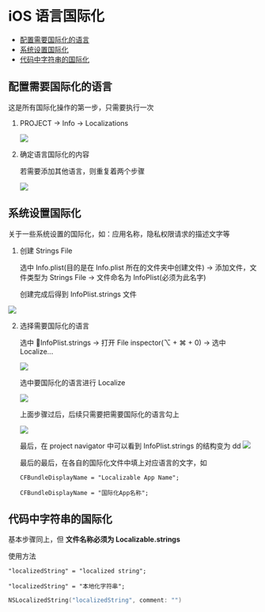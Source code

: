 # iOS 语言国际化

- [配置需要国际化的语言](#配置需要国际化的语言)
- [系统设置国际化](#系统设置国际化)
- [代码中字符串的国际化](#代码中字符串的国际化)

## 配置需要国际化的语言

这是所有国际化操作的第一步，只需要执行一次

1. PROJECT -> Info -> Localizations

	![](https://ws3.sinaimg.cn/large/006tNbRwly1fgdtkliptqj31i80uc44h.jpg)

2. 确定语言国际化的内容

	若需要添加其他语言，则重复着两个步骤

	![](https://ws2.sinaimg.cn/large/006tNbRwly1fgdtpjdr4zj314a0nmacl.jpg)

## 系统设置国际化

关于一些系统设置的国际化，如：应用名称，隐私权限请求的描述文字等

1. 创建 Strings File

	选中 Info.plist(目的是在 Info.plist 所在的文件夹中创建文件) -> 添加文件，文件类型为 Strings File -> 文件命名为 InfoPlist(必须为此名字)
	
	创建完成后得到 InfoPlist.strings 文件

![](https://ws4.sinaimg.cn/large/006tNbRwgy1fgdtyi5bfnj313i0seq7a.jpg)

2. 选择需要国际化的语言

	选中 📃InfoPlist.strings -> 打开 File inspector(⌥ + ⌘ + 0) -> 选中 Localize...

	![](https://ws1.sinaimg.cn/large/006tNbRwgy1fgdu62b3atj30e40lqgns.jpg)

	选中要国际化的语言进行 Localize

	![](https://ws3.sinaimg.cn/large/006tNbRwly1fgdua1mksqj30nm0a0dh6.jpg)

	上面步骤过后，后续只需要把需要国际化的语言勾上
	
	![](https://ws2.sinaimg.cn/large/006tNbRwly1fgdublvjfej30ea03wmxc.jpg)

	最后，在 project navigator 中可以看到 InfoPlist.strings 的结构变为
	dd
	![](https://ws3.sinaimg.cn/large/006tNbRwly1fgduepws6kj30g803g74l.jpg)

	最后的最后，在各自的国际化文件中填上对应语言的文字，如
	
	```
	CFBundleDisplayName = "Localizable App Name";
	```
	
	```
	CFBundleDisplayName = "国际化App名称";
	```

## 代码中字符串的国际化

基本步骤同上，但 **文件名称必须为 Localizable.strings**

使用方法

```
"localizedString" = "localized string";
```

```
"localizedString" = "本地化字符串";
```

```swift
NSLocalizedString("localizedString", comment: "")
```

